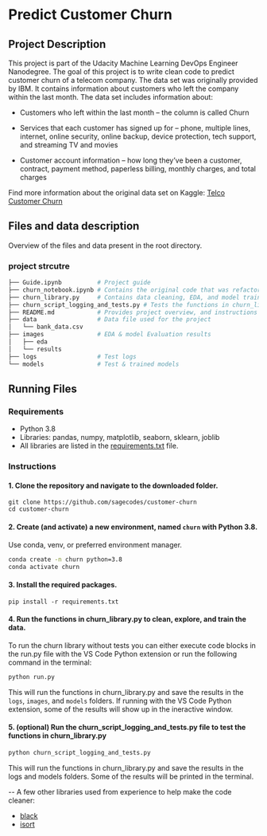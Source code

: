 # Predict Customer Churn

## Project Description
This project is part of the Udacity Machine Learning DevOps Engineer Nanodegree. The goal of this project is to write clean code to predict customer churn of a telecom company. The data set was originally provided by IBM. It contains information about customers who left the company within the last month. The data set includes information about:

* Customers who left within the last month – the column is called Churn

* Services that each customer has signed up for – phone, multiple lines, internet, online security, online backup, device protection, tech support, and streaming TV and movies

* Customer account information – how long they’ve been a customer, contract, payment method, paperless billing, monthly charges, and total charges

Find more information about the original data set on Kaggle: [Telco Customer Churn](https://www.kaggle.com/datasets/blastchar/telco-customer-churn)


## Files and data description
Overview of the files and data present in the root directory. 


### project strcutre

```bash
├── Guide.ipynb          # Project guide
├── churn_notebook.ipynb # Contains the original code that was refactored
├── churn_library.py     # Contains data cleaning, EDA, and model training functions
├── churn_script_logging_and_tests.py # Tests the functions in churn_library.py
├── README.md            # Provides project overview, and instructions to use the code
├── data                 # Data file used for the project
│   └── bank_data.csv
├── images               # EDA & model Evaluation results
│   ├── eda
│   └── results
├── logs				 # Test logs
└── models               # Test & trained models
```

## Running Files

### Requirements
* Python 3.8
* Libraries: pandas, numpy, matplotlib, seaborn, sklearn, joblib
* All libraries are listed in the [requirements.txt](requirements.txt) file.

### Instructions
#### 1. Clone the repository and navigate to the downloaded folder.
```
git clone https://github.com/sagecodes/customer-churn
cd customer-churn
```
####  2. Create (and activate) a new environment, named `churn` with Python 3.8. 

Use conda, venv, or preferred environment manager.

```bash
conda create -n churn python=3.8
conda activate churn
```

#### 3. Install the required packages.
```
pip install -r requirements.txt
```

#### 4. Run the functions in churn_library.py to clean, explore, and train the data.
To run the churn library without tests you can either execute code blocks in the run.py file with the VS Code Python extension or run the following command in the terminal:

```bash
python run.py
```

This will run the functions in churn_library.py and save the results in the `logs`, `images`, and `models` folders. If running with the VS Code Python extension, some of the results will show up in the ineractive window.

#### 5. (optional) Run the churn_script_logging_and_tests.py file to test the functions in churn_library.py

```bash
python churn_script_logging_and_tests.py
```
This will run the functions in churn_library.py and save the results in the logs and models folders. Some of the results will be printed in the terminal.




--
A few other libraries used from experience to help make the code cleaner:
- [black](https://github.com/psf/black)
- [isort](https://pycqa.github.io/isort/)




